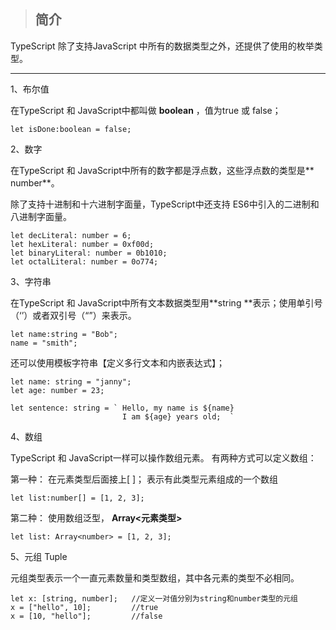 > ## 简介

TypeScript 除了支持JavaScript 中所有的数据类型之外，还提供了使用的枚举类型。

---

1、布尔值

在TypeScript 和 JavaScript中都叫做 **boolean** ，值为true 或 false；

```
let isDone:boolean = false;
```

2、数字

在TypeScript 和 JavaScript中所有的数字都是浮点数，这些浮点数的类型是** number**。

除了支持十进制和十六进制字面量，TypeScript中还支持 ES6中引入的二进制和八进制字面量。

```
let decLiteral: number = 6;
let hexLiteral: number = 0xf00d;
let binaryLiteral: number = 0b1010;
let octalLiteral: number = 0o774;
```

3、字符串

在TypeScript 和 JavaScript中所有文本数据类型用**string **表示；使用单引号（‘’）或者双引号（“”）来表示。

```
let name:string = "Bob";
name = "smith";
```

还可以使用模板字符串【定义多行文本和内嵌表达式】；

    let name: string = "janny";
    let age: number = 23;

    let sentence: string = ` Hello, my name is ${name}
                             I am ${age} years old;  `

4、数组

TypeScript 和 JavaScript一样可以操作数组元素。 有两种方式可以定义数组：

第一种： 在元素类型后面接上\[ \]； 表示有此类型元素组成的一个数组

```
let list:number[] = [1, 2, 3];
```

第二种： 使用数组泛型， **Array&lt;元素类型&gt;**

```
let list: Array<number> = [1, 2, 3];
```

5、元组 Tuple

元组类型表示一个一直元素数量和类型数组，其中各元素的类型不必相同。

```
let x: [string, number];   //定义一对值分别为string和number类型的元组
x = ["hello", 10];         //true
x = [10, "hello"];         //false
```





